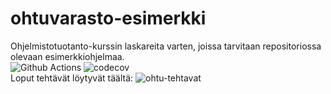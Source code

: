 # ohtuvarasto-esimerkki
Ohjelmistotuotanto-kurssin laskareita varten, joissa tarvitaan repositoriossa olevaan esimerkkiohjelmaa.  
![Github Actions](https://github.com/pinjaw/ohtu-2020-viikko1/workflows/Java%20CI%20with%20Gradle/badge.svg)
![codecov](https://codecov.io/gh/pinjaw/ohtu-2020-viikko1/branch/main/graph/badge.svg?token=X5I1ND2M3C)  
Loput tehtävät löytyvät täältä: 
![ohtu-tehtavat](https://github.com/pinjaw/ohtu-tehtavat)

